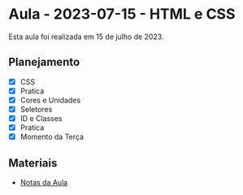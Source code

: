 # Aula - 2023-07-15 - HTML e CSS

Esta aula foi realizada em 15 de julho de 2023.

## Planejamento

- [x] CSS
- [x] Pratica
- [x] Cores e Unidades
- [x] Seletores
- [x] ID e Classes
- [x] Pratica
- [x] Momento da Terça

## Materiais

- [Notas da Aula](./notas.md)
